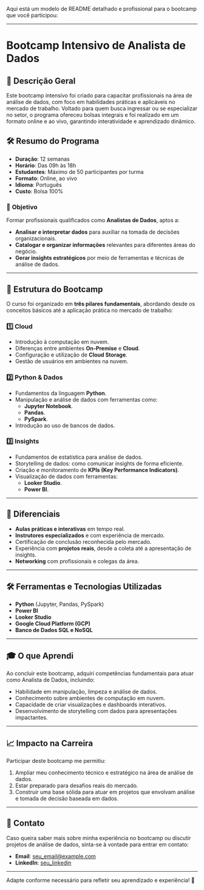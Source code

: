 Aqui está um modelo de README detalhado e profissional para o bootcamp que você participou:

---

# Bootcamp Intensivo de Analista de Dados  

## 🎯 **Descrição Geral**  
Este bootcamp intensivo foi criado para capacitar profissionais na área de análise de dados, com foco em habilidades práticas e aplicáveis no mercado de trabalho. Voltado para quem busca ingressar ou se especializar no setor, o programa ofereceu bolsas integrais e foi realizado em um formato online e ao vivo, garantindo interatividade e aprendizado dinâmico.  

## 🛠️ **Resumo do Programa**  
- **Duração**: 12 semanas  
- **Horário**: Das 09h às 18h  
- **Estudantes**: Máximo de 50 participantes por turma  
- **Formato**: Online, ao vivo  
- **Idioma**: Português  
- **Custo**: Bolsa 100%  

### 🚀 **Objetivo**  
Formar profissionais qualificados como **Analistas de Dados**, aptos a:  
- **Analisar e interpretar dados** para auxiliar na tomada de decisões organizacionais.  
- **Catalogar e organizar informações** relevantes para diferentes áreas do negócio.  
- **Gerar insights estratégicos** por meio de ferramentas e técnicas de análise de dados.  

---

## 🧱 **Estrutura do Bootcamp**  

O curso foi organizado em **três pilares fundamentais**, abordando desde os conceitos básicos até a aplicação prática no mercado de trabalho:

### 1️⃣ **Cloud**  
- Introdução à computação em nuvem.  
- Diferenças entre ambientes **On-Premise** e **Cloud**.  
- Configuração e utilização de **Cloud Storage**.  
- Gestão de usuários em ambientes na nuvem.

### 2️⃣ **Python & Dados**  
- Fundamentos da linguagem **Python**.  
- Manipulação e análise de dados com ferramentas como:  
  - **Jupyter Notebook**.  
  - **Pandas**.  
  - **PySpark**.  
- Introdução ao uso de bancos de dados.  

### 3️⃣ **Insights**  
- Fundamentos de estatística para análise de dados.  
- Storytelling de dados: como comunicar insights de forma eficiente.  
- Criação e monitoramento de **KPIs (Key Performance Indicators)**.  
- Visualização de dados com ferramentas:  
  - **Looker Studio**.  
  - **Power BI**.

---

## 🌟 **Diferenciais**  
- **Aulas práticas e interativas** em tempo real.  
- **Instrutores especializados** e com experiência de mercado.  
- Certificação de conclusão reconhecida pelo mercado.  
- Experiência com **projetos reais**, desde a coleta até a apresentação de insights.  
- **Networking** com profissionais e colegas da área.  

---

## 🛠️ **Ferramentas e Tecnologias Utilizadas**  
- **Python** (Jupyter, Pandas, PySpark)  
- **Power BI**  
- **Looker Studio**  
- **Google Cloud Platform (GCP)**  
- **Banco de Dados SQL e NoSQL**  

---

## 🎓 **O que Aprendi**  
Ao concluir este bootcamp, adquiri competências fundamentais para atuar como Analista de Dados, incluindo:  
- Habilidade em manipulação, limpeza e análise de dados.  
- Conhecimento sobre ambientes de computação em nuvem.  
- Capacidade de criar visualizações e dashboards interativos.  
- Desenvolvimento de storytelling com dados para apresentações impactantes.  

---

## 📈 **Impacto na Carreira**  
Participar deste bootcamp me permitiu:  
1. Ampliar meu conhecimento técnico e estratégico na área de análise de dados.  
2. Estar preparado para desafios reais do mercado.  
3. Construir uma base sólida para atuar em projetos que envolvam análise e tomada de decisão baseada em dados.  

---

## 📩 **Contato**  
Caso queira saber mais sobre minha experiência no bootcamp ou discutir projetos de análise de dados, sinta-se à vontade para entrar em contato:  
- **Email**: [seu_email@example.com](mailto:jhonnlsgoncalves@gmail.com)  
- **LinkedIn**: [seu_linkedin](https://linkedin.com/in/goncalvesjhon)  

---

Adapte conforme necessário para refletir seu aprendizado e experiência! 🎉
